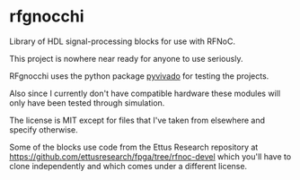 # rfgnocchi

Library of HDL signal-processing blocks for use with RFNoC.

This project is nowhere near ready for anyone to use seriously.

RFgnocchi uses the python package [pyvivado](https://github.com/benreynwar/pyvivado) for testing the projects.

Also since I currently don't have compatible hardware these modules will
only have been tested through simulation.

The license is MIT except for files that I've taken from elsewhere and specify otherwise.

Some of the blocks use code from the Ettus Research repository at https://github.com/ettusresearch/fpga/tree/rfnoc-devel which you'll have to clone independently and which comes under a different license.
